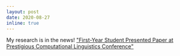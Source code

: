 ```yaml
---
layout: post
date: 2020-08-27
inline: true
---
```


My research is in the news! ["First-Year Student Presented Paper at Prestigious Computational Linguistics Conference"](https://college.georgetown.edu/news-story/first-year-student-presented-paper-at-prestigious-computational-linguistics-conference/)